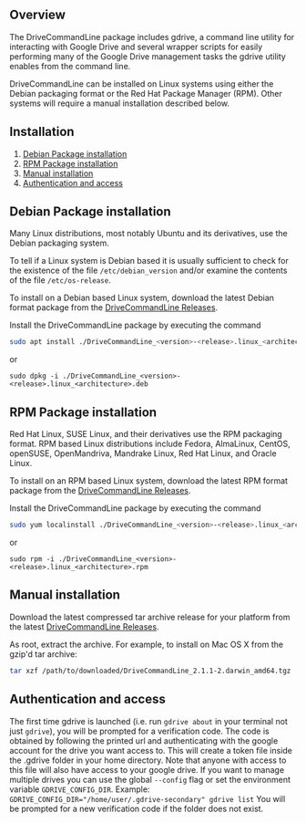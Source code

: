 ## Overview

The DriveCommandLine package includes gdrive, a command line utility for
interacting with Google Drive and several wrapper scripts for easily performing
many of the Google Drive management tasks the gdrive utility enables from
the command line.

DriveCommandLine can be installed on Linux systems using
either the Debian packaging format or the Red Hat Package Manager (RPM).
Other systems will require a manual installation described below.

## Installation

1. [Debian Package installation](#debian-package-installation)
1. [RPM Package installation](#rpm-package-installation)
1. [Manual installation](#manual-installation)
1. [Authentication and access](#authentication-and-access)

## Debian Package installation

Many Linux distributions, most notably Ubuntu and its derivatives, use the
Debian packaging system.

To tell if a Linux system is Debian based it is usually sufficient to
check for the existence of the file `/etc/debian_version` and/or examine the
contents of the file `/etc/os-release`.

To install on a Debian based Linux system, download the latest Debian format
package from the
[DriveCommandLine Releases](https://gitlab.com/doctorfree/DriveCommandLine/-/releases).

Install the DriveCommandLine package by executing the command

```bash
sudo apt install ./DriveCommandLine_<version>-<release>.linux_<architecture>.deb
```
or
```console
sudo dpkg -i ./DriveCommandLine_<version>-<release>.linux_<architecture>.deb
```

## RPM Package installation

Red Hat Linux, SUSE Linux, and their derivatives use the RPM packaging
format. RPM based Linux distributions include Fedora, AlmaLinux, CentOS,
openSUSE, OpenMandriva, Mandrake Linux, Red Hat Linux, and Oracle Linux.

To install on an RPM based Linux system, download the latest RPM format
package from the
[DriveCommandLine Releases](https://gitlab.com/doctorfree/DriveCommandLine/-/releases).

Install the DriveCommandLine package by executing the command

```bash
sudo yum localinstall ./DriveCommandLine_<version>-<release>.linux_<architecture>.rpm
```
or
```console
sudo rpm -i ./DriveCommandLine_<version>-<release>.linux_<architecture>.rpm
```

## Manual installation

Download the latest compressed tar archive release for your platform
from the latest
[DriveCommandLine Releases](https://gitlab.com/doctorfree/DriveCommandLine/-/releases).

As root, extract the archive. For example, to install on Mac OS X
from the gzip'd tar archive:

```bash
tar xzf /path/to/downloaded/DriveCommandLine_2.1.1-2.darwin_amd64.tgz
```

## Authentication and access

The first time gdrive is launched (i.e. run `gdrive about` in your
terminal not just `gdrive`), you will be prompted for a verification code.
The code is obtained by following the printed url and authenticating with the
google account for the drive you want access to. This will create a token file
inside the .gdrive folder in your home directory. Note that anyone with access
to this file will also have access to your google drive.
If you want to manage multiple drives you can use the global `--config` flag
or set the environment variable `GDRIVE_CONFIG_DIR`.
Example: `GDRIVE_CONFIG_DIR="/home/user/.gdrive-secondary" gdrive list`
You will be prompted for a new verification code if the folder does not exist.

